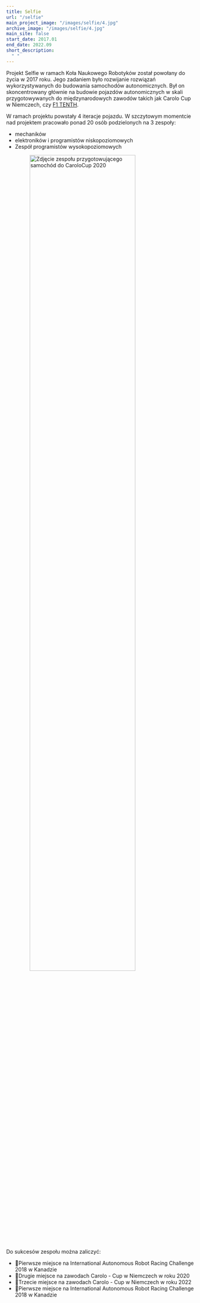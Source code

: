 ```yaml
---
title: Selfie
url: "/selfie"
main_project_image: "/images/selfie/4.jpg"
archive_image: "/images/selfie/4.jpg"
main_site: false
start_date: 2017.01
end_date: 2022.09
short_description:
  " "
---
```


Projekt Selfie w ramach Koła Naukowego Robotyków został powołany do życia w 2017 roku. Jego zadaniem było rozwijanie rozwiązań wykorzystywanych do budowania samochodów autonomicznych. Był on skoncentrowany głównie na budowie pojazdów autonomicznych w skali przygotowywanych do międzynarodowych zawodów takich jak Carolo Cup w Niemczech, czy [F1 TENTH](https://f1tenth.org/).

W ramach projektu powstały 4 iteracje pojazdu.
W szczytowym momentcie nad projektem pracowało ponad 20 osób podzielonych na 3 zespoły:

 - mechaników
 - elektroników i programistów niskopoziomowych
 - Zespół programistów wysokopoziomowych

<img src="/images/selfie/SelfieCarolo2020FullSkład.png"  width="75%" alt="Zdjęcie zespołu przygotowującego samochód do CaroloCup 2020" style="margin-left:12.5%">

Do sukcesów zespołu można zaliczyć:

- 🥇Pierwsze miejsce na International Autonomous Robot Racing Challenge 2018 w Kanadzie
- 🥈Drugie miejsce na zawodach Carolo - Cup w Niemczech w roku 2020
- 🥉Trzecie miejsce na zawodach Carolo - Cup w Niemczech w roku 2022
- 🥇Pierwsze miejsce na International Autonomous Robot Racing Challenge 2018 w Kanadzie
